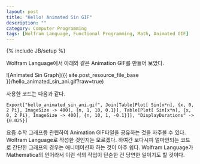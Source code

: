 ```yaml
---
layout: post
title: "Hello! Animated Sin GIF"
description: ""
category: Computer Programming
tags: [Wolfram Language, Functional Programming, Math, Animated GIF]
---
```

{% include JB/setup %}

Wolfram Language에서 아래와 같은 Animation GIF를 만들어 보았다.

![Animated Sin Graph]({{ site.post_resource_file_base }}/hello_animated_sin_ani.gif?raw=true)

사용한 코드는 다음과 같다.

```mma
Export["hello_animated_sin_ani.gif", Join[Table[Plot[ Sin[x*n], {x, 0, 2 Pi}, ImageSize -> 400], {n, 1, 10, 0.1}], Table[Plot[ Sin[x*n], {x, 0, 2 Pi}, ImageSize -> 400], {n, 10, 1, -0.1}]], "DisplayDurations" -> {0.025}]
```

요즘 수학 그래프등 관련하여 Animation GIF파일을 공유하는 것을 자주볼 수 있다. Wolfram Language로 작성한 것인지는 모르겠다. 하여간 보다시피 얼마안되는 코드로 간단한 그래프의 경우는 애니메이션화 하는 것이 아주 쉽다. Wolfram Language가 Mathematica의 언어라서 이런 식의 작업이 단순한 건 당연한 일이기도 할 것이다.
